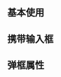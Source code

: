<script setup>
import primaryMessagebox from "./primaryMessagebox.vue"
import inputMessagebox from "./inputMessagebox.vue"
import messageboxTable from "./messageboxTable.vue"
import codeContainer from "../public/stretchCode/index.vue"
import {getString1} from "./getString1.js"
import {getString2} from "./getString2.js"
</script>

## 基本使用

<code-container :text="primaryMessagebox.code + getString1()"><primary-messagebox></primary-messagebox></code-container>

## 携带输入框

<code-container :text="inputMessagebox.code + getString2()"><input-messagebox></input-messagebox></code-container>

## 弹框属性

<messagebox-table></messagebox-table>
